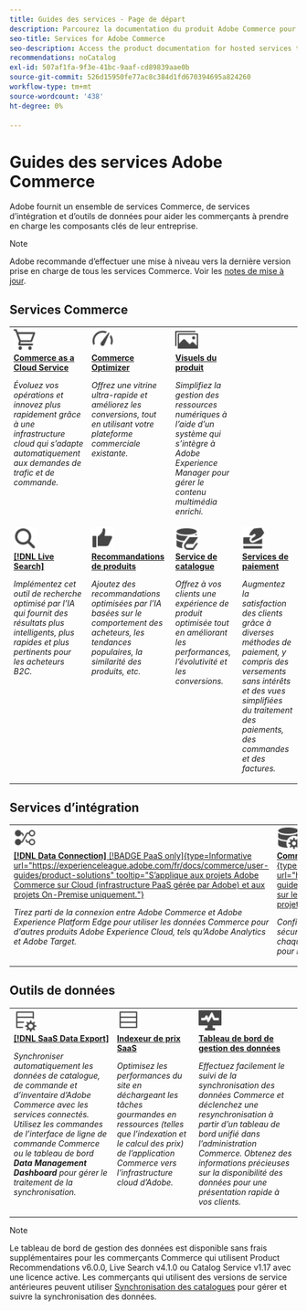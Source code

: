 ```yaml
---
title: Guides des services - Page de départ
description: Parcourez la documentation du produit Adobe Commerce pour les services SaaS Commerce
seo-title: Services for Adobe Commerce
seo-description: Access the product documentation for hosted services that help Adobe Commerce merchants support key components of their business.
recommendations: noCatalog
exl-id: 507af1fa-9f3e-41bc-9aaf-cd89839aae0b
source-git-commit: 526d15950fe77ac8c384d1fd670394695a824260
workflow-type: tm+mt
source-wordcount: '438'
ht-degree: 0%

---
```


# Guides des services Adobe Commerce

Adobe fournit un ensemble de services Commerce, de services d’intégration et d’outils de données pour aider les commerçants à prendre en charge les composants clés de leur entreprise.

>[!NOTE]
>
>Adobe recommande d’effectuer une mise à niveau vers la dernière version prise en charge de tous les services Commerce. Voir les [notes de mise à jour](release-notes-all.md).

## Services Commerce

<table style="table-layout:fixed">
<tr style="border: 0;">
   <td valign="top">
      <a href="../cloud-service/overview.md">
      <img alt="Cloud" src="../assets/icons/shopping-cart.svg" width="40">
      </a>
      <div>
         <a href="../cloud-service/overview.md">
         <strong>Commerce as a Cloud Service</strong>
         </a>
      </div>
      <p>
         <em>Évoluez vos opérations et innovez plus rapidement grâce à une infrastructure cloud qui s’adapte automatiquement aux demandes de trafic et de commande.</em>
      </p>
   </td>
   <td valign="top">
      <a href="../optimizer/overview.md">
      <img alt="Optimiser" src="../assets/icons/gauge4.svg" width="40">
      </a>
      <div>
         <a href="../optimizer/overview.md">
         <strong>Commerce Optimizer</strong>
         </a>
      </div>
      <p>
         <em>Offrez une vitrine ultra-rapide et améliorez les conversions, tout en utilisant votre plateforme commerciale existante.</em>
      </p>
   </td>
   <td valign="top">
      <a href="../product-visuals/overview.md">
      <img alt="Visuel" src="../assets/icons/images.svg" width="40">
      </a>
      <div>
         <a href="../product-visuals/overview.md">
         <strong>Visuels du produit</strong>
         </a>
      </div>
      <p>
         <em>Simplifiez la gestion des ressources numériques à l’aide d’un système qui s’intègre à Adobe Experience Manager pour gérer le contenu multimédia enrichi.</em>
      </p>
   </td>
   <td valign="top">
      <!-- Empty cell to maintain table structure -->
   </td>
</tr>
<tr style="border: 0;">
   <td valign="top">
      <a href="../live-search/overview.md">
      <img alt="Rechercher" src="../assets/icons/Magnify.svg" width="40">
      </a>
      <div>
         <a href="../live-search/overview.md">
         <strong>[!DNL Live Search]</strong>
         </a>
      </div>
      <p>
         <em>Implémentez cet outil de recherche optimisé par l’IA qui fournit des résultats plus intelligents, plus rapides et plus pertinents pour les acheteurs B2C.</em>
      </p>
   </td>
   <td valign="top">
      <a href="../product-recommendations/overview.md">
      <img alt="ThumbsUp" src="../assets/icons/ThumbUp.svg" width="40">
      </a>
      <div>
         <a href="../product-recommendations/overview.md">
         <strong>Recommandations de produits</strong>
         </a>
      </div>
      <p>
         <em>Ajoutez des recommandations optimisées par l’IA basées sur le comportement des acheteurs, les tendances populaires, la similarité des produits, etc.</em>
      </p>
   </td>
   <td valign="top">
      <a href="../catalog-service/overview.md">
      <img alt="Données de catalogue pour les services connectés" src="../assets/icons/DataBook.svg" width="40">
      </a>
      <div>
         <a href="../catalog-service/overview.md">
         <strong>Service de catalogue</strong>
         </a>
      </div>
      <p>
         <em>Offrez à vos clients une expérience de produit optimisée tout en améliorant les performances, l’évolutivité et les conversions.</em>
      </p>
   </td>
   <td valign="top">
      <a href="../payment-services/guide-overview.md">
      <img alt="Paiements par carte de crédit" src="../assets/icons/CreditCard.svg" width="40">
      </a>
      <div>
         <a href="../payment-services/guide-overview.md">
         <strong> Services de paiement </strong>
         </a>
      </div>
      <p>
         <em>Augmentez la satisfaction des clients grâce à diverses méthodes de paiement, y compris des versements sans intérêts et des vues simplifiées du traitement des paiements, des commandes et des factures.</em>
      </p>
   </td>
</tr>
</table>

## Services d’intégration

<table style="table-layout:fixed">
<tr style="border: 0;">
   <td valign="top">
      <a href="../data-connection/overview.md">
      <img alt="Transfert de données vers Platform" src="../assets/icons/TransferToPlatform.svg" width="40">
      </a>
      <div>
         <a href="../data-connection/overview.md">
         <strong>[!DNL Data Connection]</strong> [!BADGE PaaS only]{type=Informative url="https://experienceleague.adobe.com/fr/docs/commerce/user-guides/product-solutions" tooltip="S’applique aux projets Adobe Commerce sur Cloud (infrastructure PaaS gérée par Adobe) et aux projets On-Premise uniquement."}
         </a>
      </div>
      <p>
         <em>Tirez parti de la connexion entre Adobe Commerce et Adobe Experience Platform Edge pour utiliser les données Commerce pour d’autres produits Adobe Experience Cloud, tels qu’Adobe Analytics et Adobe Target.</em>
      </p>
   </td>
   <td valign="top">
      <a href="../landing/saas.md">
      <img alt="ThumbsUp" src="../assets/icons/DataSetting.svg" width="40">
      </a>
      <div>
          <a href="../landing/saas.md">
         <strong>Commerce Services Connector </strong> [!BADGE PaaS uniquement]{type=Informative url="https://experienceleague.adobe.com/fr/docs/commerce/user-guides/product-solutions" tooltip="S’applique à Adobe Commerce sur les projets cloud (infrastructure PaaS gérée par Adobe) et les projets On-Premise uniquement."}
         </a>
      </div>
      <p>
         <em>Configurez l’authentification pour activer la communication sécurisée entre Adobe Commerce et les services connectés. Pour chaque environnement, spécifiez l’identifiant d’espace de données pour le stockage des données des services Commerce.</em>
      </p>
   </td>
</tr>
</table>

## Outils de données

<table style="table-layout:fixed">
<tr style="border: 0;">
   <td valign="top">
       <a href="../data-export/overview.md">
      <img alt="Gestion des flux d’exportation de données SaaS" src="../assets/icons/FeedManagement.svg" width="40">
      </a>
      <div>
         <a href="../data-export/overview.md">
         <strong>[!DNL SaaS Data Export]</strong>
         </a>
      </div>
      <p>
         <em>Synchroniser automatiquement les données de catalogue, de commande et d’inventaire d’Adobe Commerce avec les services connectés. Utilisez les commandes de l’interface de ligne de commande Commerce ou le tableau de bord <strong>Data Management Dashboard</strong> pour gérer le traitement de la synchronisation.</em>
      </p>
   </td>
   <td valign="top">
      <a href="../price-index/price-indexing.md">
      <img alt="Flux des prix des produits" src="../assets/icons/Feed.svg" width="40">
      </a>
      <div>
          <a href="../price-index/price-indexing.md">
         <strong>Indexeur de prix SaaS</strong>
         </a>
      </div>
      <p>
         <em>Optimisez les performances du site en déchargeant les tâches gourmandes en ressources (telles que l’indexation et le calcul des prix) de l’application Commerce vers l’infrastructure cloud d’Adobe.</em>
      </p>
   </td>
   <td valign="top">
      <a href="https://experienceleague.adobe.com/fr/docs/commerce-admin/systems/data-transfer/data-dashboard" target="_blank">
      <img alt="Surveiller la synchronisation des données" src="../assets/icons/Monitoring.svg" width="40">
      </a>
      <div>
          <a href="https://experienceleague.adobe.com/fr/docs/commerce-admin/systems/data-transfer/data-dashboard" target="_blank">
         <strong>Tableau de bord de gestion des données</strong>
         </a>
      </div>
      <p>
         <em>Effectuez facilement le suivi de la synchronisation des données Commerce et déclenchez une resynchronisation à partir d’un tableau de bord unifié dans l’administration Commerce. Obtenez des informations précieuses sur la disponibilité des données pour une présentation rapide à vos clients.</em>
      </p>
   </td>
</table>

>[!NOTE]
>
>Le tableau de bord de gestion des données est disponible sans frais supplémentaires pour les commerçants Commerce qui utilisent Product Recommendations v6.0.0, Live Search v4.1.0 ou Catalog Service v1.17 avec une licence active. Les commerçants qui utilisent des versions de service antérieures peuvent utiliser [Synchronisation des catalogues](../landing/catalog-sync.md) pour gérer et suivre la synchronisation des données.
